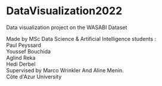 ﻿# DataVisualization2022  

﻿Data visualization project on the WASABI Dataset  

﻿Made by MSc Data Science & Artificial Intelligence students :  
  ﻿Paul Peyssard  
  ﻿Youssef Bouchida  
  ﻿Aglind Reka  
  ﻿Hedi Derbel  
﻿Supervised by Marco Wrinkler And Aline Menin.  
﻿Côte d'Azur University  
